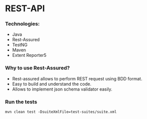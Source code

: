 
# REST-API 

### Technologies:
 - Java
 - Rest-Assured
 - TestNG
 - Maven
 - Extent Reporter5
 

### Why to use Rest-Assured?
  - Rest-assured allows to perform REST request using BDD format.
  - Easy to build and understand the code.
  - Allows to implement json schema validator easily.

  
### Run the tests

```
mvn clean test -DsuiteXmlFile=test-suites/suite.xml
```

